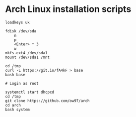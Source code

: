 # Arch Linux installation scripts

    loadkeys uk

    fdisk /dev/sda
        n
        p
        <Enter> * 3
        w
    mkfs.ext4 /dev/sda1
    mount /dev/sda1 /mnt

    cd /tmp
    curl -L https://git.io/fA4kF > base
    bash base

    # Login as root

    systemctl start dhcpcd
    cd /tmp
    git clone https://github.com/ow97/arch
    cd arch
    bash system
